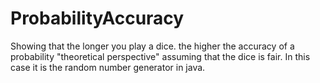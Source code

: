 # ProbabilityAccuracy
Showing that the longer you play a dice. the higher the accuracy of a probability "theoretical perspective" assuming that the dice is fair. In this case it is the random number generator in java.
